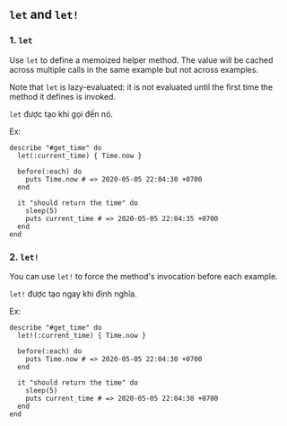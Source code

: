 ## `let` and `let!`

### 1. `let`
Use `let` to define a memoized helper method. The value will be cached
across multiple calls in the same example but not across examples.

Note that `let` is lazy-evaluated: it is not evaluated until the first time
the method it defines is invoked.

`let` được tạo khi gọi đến nó.

Ex:
```
describe "#get_time" do
  let(:current_time) { Time.now }

  before(:each) do
    puts Time.now # => 2020-05-05 22:04:30 +0700
  end

  it "should return the time" do
    sleep(5)
    puts current_time # => 2020-05-05 22:04:35 +0700
  end
end
```

### 2. `let!`
You can use `let!` to force the method's invocation before each example.

`let!` được tạo ngay khi định nghĩa.

Ex:
```
describe "#get_time" do
  let!(:current_time) { Time.now }

  before(:each) do
    puts Time.now # => 2020-05-05 22:04:30 +0700
  end

  it "should return the time" do
    sleep(5)
    puts current_time # => 2020-05-05 22:04:30 +0700
  end
end
```
